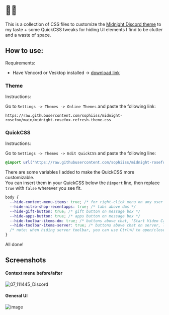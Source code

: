 # 🌹🦊

This is a collection of CSS files to customize the [Midnight Discord theme](https://github.com/refact0r/midnight-discord) to my taste + some QuickCSS tweaks for hiding UI elements I find to be clutter and a waste of space.

## How to use:

Requirements:

- Have Vencord or Vesktop installed -> [download link](https://vencord.dev/download/)

### Theme

Instructions:

Go to `Settings -> Themes -> Online Themes` and paste the following link:

```
https://raw.githubusercontent.com/sophiiss/midnight-rosefox/main/midnight-rosefox-refresh.theme.css
```

### QuickCSS

Instructions:

Go to `Settings -> Themes -> Edit QuickCSS` and paste the following line:

```css
@import url('https://raw.githubusercontent.com/sophiiss/midnight-rosefox/main/quick.css');
```

There are some variables I added to make the QuickCSS more customizable.<br>You can insert them in your QuickCSS below the `@import` line, then replace `true` with `false` wherever you see fit.

```css
body {
  --hide-context-menu-items: true; /* for right-click menu on any user */
  --hide-nitro-shop-recentapps: true; /* tabs above dms */
  --hide-gift-button: true; /* gift button on message box */
  --hide-apps-button: true; /* apps button on message box */
  --hide-toolbar-items-dm: true; /* buttons above chat, 'Start Video Call', 'Create Group DM', etc. */
  --hide-toolbar-items-server: true; /* buttons above chat on server, like 'Threads' */
  /* note: when hiding server toolbar, you can use Ctrl+U to open/close the members list */
}
```

All done!

## Screenshots

#### Context menu before/after

![07_111445_Discord](https://github.com/user-attachments/assets/9ba0d0d9-d292-4464-b825-7144a6be52de)

#### General UI

![image](https://github.com/user-attachments/assets/cbb3e910-16ec-4987-82e9-5cd82fe3c18d)
